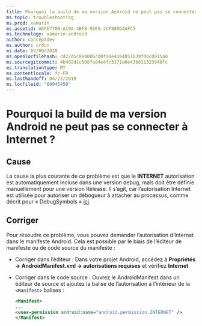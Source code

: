 ```yaml
---
title: Pourquoi la build de ma version Android ne peut pas se connecter à Internet ?
ms.topic: troubleshooting
ms.prod: xamarin
ms.assetid: A6FE770B-A19A-4BF8-95E9-2CF880D4AFC5
ms.technology: xamarin-android
author: conceptdev
ms.author: crdun
ms.date: 03/09/2018
ms.openlocfilehash: cd27d5c884086cd0fade4364851039fd0cd915a0
ms.sourcegitcommit: 4b402d1c508fa84e4fc3171a6e43b811323948fc
ms.translationtype: MT
ms.contentlocale: fr-FR
ms.lasthandoff: 04/23/2019
ms.locfileid: "60945459"
---
```

# <a name="why-cant-my-android-release-build-connect-to-the-internet"></a>Pourquoi la build de ma version Android ne peut pas se connecter à Internet ?

## <a name="cause"></a>Cause

La cause la plus courante de ce problème est que le **INTERNET** autorisation est automatiquement incluse dans une version debug, mais doit être définie manuellement pour une version Release. Il s’agit, car l’autorisation Internet est utilisée pour autoriser un débogueur à attacher au processus, comme décrit pour « DebugSymbols » [ici](~/android/deploy-test/building-apps/build-process.md).


## <a name="fix"></a>Corriger

Pour résoudre ce problème, vous pouvez demander l’autorisation d’Internet dans le manifeste Android. Cela est possible par le biais de l’éditeur de manifeste ou de code source du manifeste :

-   Corriger dans l’éditeur : Dans votre projet Android, accédez à **Propriétés -> AndroidManifest.xml -> autorisations requises** et vérifiez **Internet**

-   Corriger dans le code source : Ouvrez le AndroidManifest dans un éditeur de source et ajoutez la balise de l’autorisation à l’intérieur de la `<Manifest>` balises :

    ```xml
    <Manifest>
    ...
    <uses-permission android:name="android.permission.INTERNET" />
    </Manifest>
    ```
